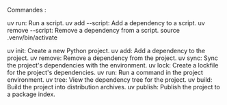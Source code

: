 Commandes : 

uv run: Run a script.
uv add --script: Add a dependency to a script.
uv remove --script: Remove a dependency from a script.
source .venv/bin/activate

uv init: Create a new Python project.
uv add: Add a dependency to the project.
uv remove: Remove a dependency from the project.
uv sync: Sync the project's dependencies with the environment.
uv lock: Create a lockfile for the project's dependencies.
uv run: Run a command in the project environment.
uv tree: View the dependency tree for the project.
uv build: Build the project into distribution archives.
uv publish: Publish the project to a package index.